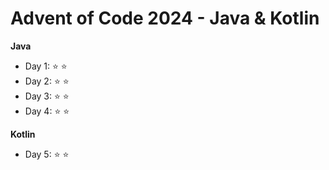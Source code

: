 # Advent of Code 2024 - Java & Kotlin

**Java**
- Day 1: :star: :star:
- Day 2: :star: :star:
- Day 3: :star: :star:
- Day 4: :star: :star:

**Kotlin**
- Day 5: :star: :star:
